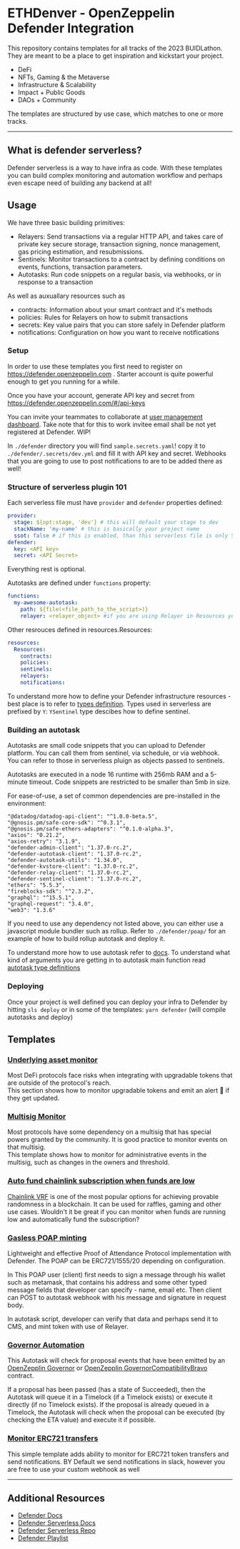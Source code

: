 # ETHDenver - OpenZeppelin Defender Integration

This repository contains templates for all tracks of the 2023 BUIDLathon. They are meant to be a place to get inspiration and kickstart your project. 

-   DeFi
-   NFTs, Gaming & the Metaverse
-   Infrastructure & Scalability
-   Impact + Public Goods
-   DAOs + Community

The templates are structured by use case, which matches to one or more tracks.

---
## What is defender serverless? 

Defender serverless is a way to have infra as code. With these templates you can build complex monitoring and automation workflow and perhaps even escape need of building any backend at all! 


## Usage

We have three basic building primitives:
 - Relayers: Send transactions via a regular HTTP API, and takes care of private key secure storage, transaction signing, nonce management, gas pricing estimation, and resubmissions. 
 - Sentinels: Monitor transactions to a contract by defining conditions on events, functions, transaction parameters.
 - Autotasks: Run code snippets on a regular basis, via webhooks, or in response to a transaction

As well as auxuallary resources such as 
 - contracts: Information about your smart contract and it's methods 
 - policies: Rules for Relayers on how to submit transactions
 - secrets: Key value pairs that you can store safely in Defender platform
 - notifications: Configuration on how you want to receive notifications 

### Setup
In order to use these templates you first need to register on https://defender.openzeppelin.com . Starter account is quite powerful enough to get you running for a while. 

Once you have your account, generate API key and secret from https://defender.openzeppelin.com/#/api-keys

You can invite your teammates to collaborate at [user management dashboard](https://defender.openzeppelin.com/#/user-roles). Take note that for this to work invitee email shall be not yet registered at Defender. WIP! 

In `./defender` directory you will find `sample.secrets.yaml`! copy it to `./defender/.secrets/dev.yml` and fill it with API key and secret. Webhooks that you are going to use to post notifications to are to be added there as well! 

### Structure of serverless plugin 101

Each serverless file must have `provider` and `defender` properties defined:
```yml
provider:
  stage: ${opt:stage, 'dev'} # this will default your stage to dev
  stackName: 'my-name' # this is basically your project name 
  ssot: false # if this is enabled, than this serverless file is only SingleSourceOfTruth and will override any other resources in account
defender:
  key: <API key>
  secret: <API Secret>
```
Everything rest is optional. 

Autotasks are defined under `functions` property:
```yml
functions:
  my-awesome-autotask:
    path: ${file(<file_path_to_the_script>)}
    relayer: <relayer_object> #if you are using Relayer in Resources you can import it here, see /defender/poap/serverless.yml for exaple

```
Other resrouces defined in resources.Resources:
```yml
resources:
  Resources:
    contracts:
    policies:
    sentinels:
    relayers:
    notifications:
```
To understand more how to define your Defender infrastructure resources - best place is to refer to [types definition](https://github.com/OpenZeppelin/defender-serverless/blob/main/src/types/index.ts).
Types used in serverless are prefixed by `Y`: `YSentinel` type descibes how to define sentinel.  

### Building an autotask
Autotasks are small code snippets that you can upload to Defender platform. You can call them from sentinel, via schedule, or via webhook. You can refer to those in serverless pluign as objects passed to sentinels. 

Autotasks are executed in a node 16 runtime with 256mb RAM and a 5-minute timeout. Code snippets are restricted to be smaller than 5mb in size.

For ease-of-use, a set of common dependencies are pre-installed in the environment:
```
"@datadog/datadog-api-client": "^1.0.0-beta.5",
"@gnosis.pm/safe-core-sdk": "^0.3.1",
"@gnosis.pm/safe-ethers-adapters": "^0.1.0-alpha.3",
"axios": "0.21.2",
"axios-retry": "3.1.9",
"defender-admin-client": "1.37.0-rc.2",
"defender-autotask-client": "1.37.0-rc.2",
"defender-autotask-utils": "1.34.0",
"defender-kvstore-client": "1.37.0-rc.2",
"defender-relay-client": "1.37.0-rc.2",
"defender-sentinel-client": "1.37.0-rc.2",
"ethers": "5.5.3",
"fireblocks-sdk": "^2.3.2",
"graphql": "^15.5.1",
"graphql-request": "3.4.0",
"web3": "1.3.6"
```

If you need to use any dependency not listed above, you can either use a javascript module bundler such as rollup. Refer to `./defender/poap/` for an example of how to build rollup autotask and deploy it. 

To understand more how to use autotask refer to [docs](https://docs.openzeppelin.com/defender/autotasks). To understand what kind of arguments you are getting in to autotask main function read [autotask type definitions](https://github.com/OpenZeppelin/defender-client/blob/ebfb74c29a3cb6509d32919c7a9ff6bfba6f24eb/packages/autotask-utils/src/types.ts)


### Deploying 

Once your project is well defined you can deploy your infra to Defender by hitting `sls deploy` or in some of the templates: `yarn defender` (will compile autotasks and deploy)


## Templates
### [Underlying asset monitor](defender/underlying-upgradable-token/Readme.md)

Most DeFi protocols face risks when integrating with upgradable tokens that are outside of the protocol's reach.  
This section shows how to monitor upgradable tokens and emit an alert :rotating_light: if they get updated.

### [Multisig Monitor](defender/multisig-monitor/Readme.md)
Most protocols have some dependency on a multisig that has special powers granted by the community. It is good practice to monitor events on that multisig.  
This template shows how to monitor for administrative events in the multisig, such as changes in the owners and threshold.

### [Auto fund chainlink subscription when funds are low](defender/auto-fund-chainlink-subscription/Readme.md)
[Chainlink VRF](https://docs.chain.link/vrf/v2/introduction) is one of the most popular options for achieving provable randomness in a blockchain. It can be used for raffles, gaming and other use cases. Wouldn't it be great if you can monitor when funds are running low and automatically fund the subscription?  

### [Gasless POAP minting](defender/poap/README.md)
Lightweight and effective Proof of Attendance Protocol implementation with Defender. The POAP can be ERC721/1555/20 depending on configuration.

In This POAP user (client) first needs to sign a message through his wallet such as metamask, that contains his address and some other typed message fields that developer can specify - name, email etc. 
Then client can POST to autotask webhook with his message and signature in request body. 

In autotask script, developer can verify that data and perhaps send it to CMS, and mint token with use of Relayer.  

### [Governor Automation](defender/governor-automation/README.md)

This Autotask will check for proposal events that have been emitted by an [OpenZepplin Governor](https://docs.openzeppelin.com/contracts/4.x/api/governance) or [OpenZepplin GovernorCompatibilityBravo](https://docs.openzeppelin.com/contracts/4.x/api/governance#GovernorCompatibilityBravo) contract.

If a proposal has been passed (has a state of Succeeded), then the Autotask will queue it in a Timelock (if a Timelock exists) or execute it directly (if no Timelock exists). If the proposal is already queued in a Timelock, the Autotask will check when the proposal can be executed (by checking the ETA value) and execute it if possible.

### [Monitor ERC721 transfers](defender/monitor-erc721-transfers/README.md)
This simple template adds ability to monitor for ERC721 token transfers and send notifications.
BY Default we send notifications in slack, however you are free to use your custom webhook as well 



---
## Additional Resources

-   [Defender Docs](https://docs.openzeppelin.com/defender/)
-   [Defender Serverless Docs](https://docs.openzeppelin.com/defender/serverless-plugin)
-   [Defender Serverless Repo](https://github.com/OpenZeppelin/defender-serverless)
-   [Defender Playlist](https://www.youtube.com/playlist?list=PLdJRkA9gCKOMdqVKrkYKT6ulDwDVG6_Ya)
